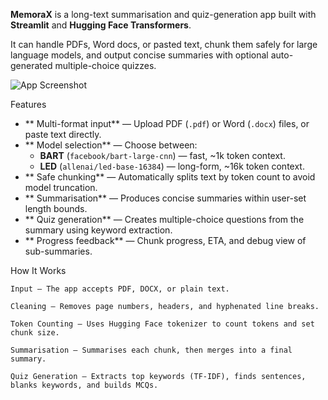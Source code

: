 
**MemoraX** is a long-text summarisation and quiz-generation app built with **Streamlit** and **Hugging Face Transformers**.  

It can handle PDFs, Word docs, or pasted text, chunk them safely for large language models, and output concise summaries with optional auto-generated multiple-choice quizzes.


![App Screenshot](<img width="1477" height="1098" alt="image" src="https://github.com/user-attachments/assets/f699d202-f812-436b-8634-5219b99993ba" />
)  

Features

- ** Multi-format input** — Upload PDF (`.pdf`) or Word (`.docx`) files, or paste text directly.
- ** Model selection** — Choose between:
  - **BART** (`facebook/bart-large-cnn`) — fast, ~1k token context.
  - **LED** (`allenai/led-base-16384`) — long-form, ~16k token context.
- ** Safe chunking** — Automatically splits text by token count to avoid model truncation.
- ** Summarisation** — Produces concise summaries within user-set length bounds.
- ** Quiz generation** — Creates multiple-choice questions from the summary using keyword extraction.
- ** Progress feedback** — Chunk progress, ETA, and debug view of sub-summaries.

 How It Works

    Input — The app accepts PDF, DOCX, or plain text.

    Cleaning — Removes page numbers, headers, and hyphenated line breaks.

    Token Counting — Uses Hugging Face tokenizer to count tokens and set chunk size.

    Summarisation — Summarises each chunk, then merges into a final summary.

    Quiz Generation — Extracts top keywords (TF-IDF), finds sentences, blanks keywords, and builds MCQs.
